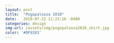 ```yaml
---
layout: post
title:  "Pogopalooza 2018"
date:   2018-07-22 11:21:16 -0400
categories: design
img-url: /assets/img/pogopalooza2018_shirt.jpg
color: '#0F9283'
---
```

